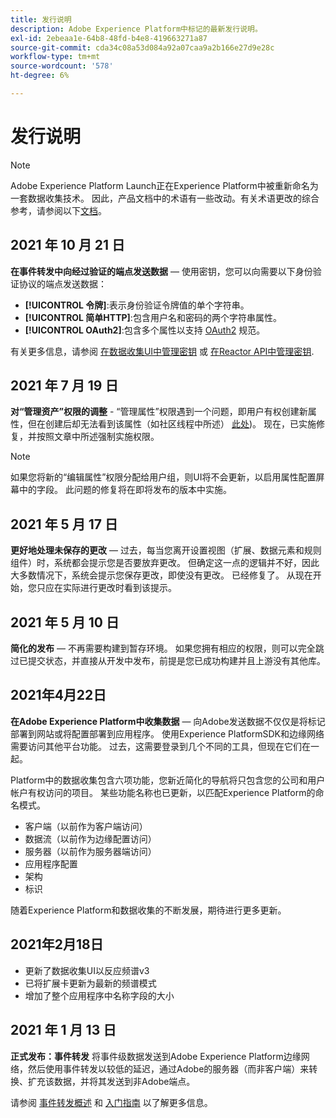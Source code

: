 ```yaml
---
title: 发行说明
description: Adobe Experience Platform中标记的最新发行说明。
exl-id: 2ebeaa1e-64b8-48fd-b4e8-419663271a87
source-git-commit: cda34c08a53d084a92a07caa9a2b166e27d9e28c
workflow-type: tm+mt
source-wordcount: '578'
ht-degree: 6%

---
```


# 发行说明

>[!NOTE]
>
>Adobe Experience Platform Launch正在Experience Platform中被重新命名为一套数据收集技术。 因此，产品文档中的术语有一些改动。有关术语更改的综合参考，请参阅以下[文档](../term-updates.md)。

## 2021 年 10 月 21 日

**在事件转发中向经过验证的端点发送数据**  — 使用密钥，您可以向需要以下身份验证协议的端点发送数据：

* **[!UICONTROL 令牌]**:表示身份验证令牌值的单个字符串。
* **[!UICONTROL 简单HTTP]**:包含用户名和密码的两个字符串属性。
* **[!UICONTROL OAuth2]**:包含多个属性以支持 [OAuth2](https://datatracker.ietf.org/doc/html/rfc6749) 规范。

有关更多信息，请参阅 [在数据收集UI中管理密钥](../ui/event-forwarding/secrets.md) 或 [在Reactor API中管理密钥](../api/guides/secrets.md).

## 2021 年 7 月 19 日

**对“管理资产”权限的调整** - “管理属性”权限遇到一个问题，即用户有权创建新属性，但在创建后却无法看到该属性（如社区线程中所述） [此处](https://experienceleaguecommunities.adobe.com/t5/adobe-experience-platform-launch/technical-advisory-adjustments-to-the-manage-properties/ba-p/399176))。 现在，已实施修复，并按照文章中所述强制实施权限。

>[!NOTE]
>
>如果您将新的“编辑属性”权限分配给用户组，则UI将不会更新，以启用属性配置屏幕中的字段。 此问题的修复将在即将发布的版本中实施。

## 2021 年 5 月 17 日

**更好地处理未保存的更改**  — 过去，每当您离开设置视图（扩展、数据元素和规则组件）时，系统都会提示您是否要放弃更改。 但确定这一点的逻辑并不好，因此大多数情况下，系统会提示您保存更改，即使没有更改。  已经修复了。  从现在开始，您只应在实际进行更改时看到该提示。

## 2021 年 5 月 10 日

**简化的发布**  — 不再需要构建到暂存环境。  如果您拥有相应的权限，则可以完全跳过已提交状态，并直接从开发中发布，前提是您已成功构建并且上游没有其他库。

## 2021年4月22日

**在Adobe Experience Platform中收集数据**  — 向Adobe发送数据不仅仅是将标记部署到网站或将配置部署到应用程序。  使用Experience PlatformSDK和边缘网络需要访问其他平台功能。  过去，这需要登录到几个不同的工具，但现在它们在一起。

Platform中的数据收集包含六项功能，您新近简化的导航将只包含您的公司和用户帐户有权访问的项目。  某些功能名称也已更新，以匹配Experience Platform的命名模式。

* 客户端（以前作为客户端访问）
* 数据流（以前作为边缘配置访问）
* 服务器（以前作为服务器端访问）
* 应用程序配置
* 架构
* 标识

随着Experience Platform和数据收集的不断发展，期待进行更多更新。

## 2021年2月18日

* 更新了数据收集UI以反应频谱v3
* 已将扩展卡更新为最新的频谱模式
* 增加了整个应用程序中名称字段的大小

## 2021 年 1 月 13 日

**正式发布：事件转发** 将事件级数据发送到Adobe Experience Platform边缘网络，然后使用事件转发以较低的延迟，通过Adobe的服务器（而非客户端）来转换、扩充该数据，并将其发送到非Adobe端点。

请参阅 [事件转发概述](../ui/event-forwarding/overview.md) 和 [入门指南](../ui/event-forwarding/getting-started.md) 以了解更多信息。
